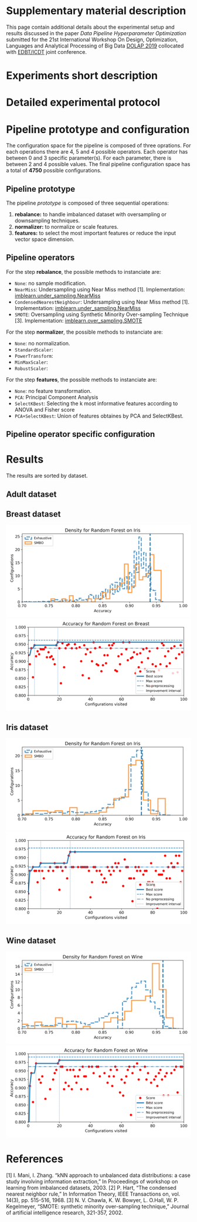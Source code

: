 # Supplementary material description

This page contain additional details about the experimental setup and results discussed in the paper *Data Pipeline Hyperparameter Optimization* submitted for the 21st International Workshop On Design, Optimization, Languages and Analytical Processing of Big Data [DOLAP 2019](http://www.cs.put.poznan.pl/events/DOLAP2019.html) collocated with [EDBT/ICDT](http://edbticdt2019.inesc-id.pt/?main) joint conference.

# Experiments short description

# Detailed experimental protocol

# Pipeline prototype and configuration

The configuration space for the pipeline is composed of three oprations. For each operations there are 4, 5 and 4 possible operators.
Each operator has between 0 and 3 specific parameter(s). For each parameter, there is between 2 and 4 possible values. The final pipeline configuration space has a total of **4750** possible configurations.

## Pipeline prototype

The pipeline *prototype* is composed of three sequential operations:

1. **rebalance:** to handle imbalanced dataset with oversampling or downsampling techniques.
2. **normalizer:** to normalize or scale features.
3. **features:** to select the most important features or reduce the input vector space dimension.

## Pipeline operators

For the step **rebalance**, the possible methods to instanciate are:

- ```None```: no sample modification.
- ```NearMiss```: Undersampling using Near Miss method [1]. Implementation: [imblearn.under_sampling.NearMiss](https://imbalanced-learn.readthedocs.io/en/stable/generated/imblearn.under_sampling.NearMiss.html#imblearn-under-sampling-nearmiss)
- ```CondensedNearestNeighbour```: Undersampling using Near Miss method [1]. Implementation: [imblearn.under_sampling.NearMiss](https://imbalanced-learn.readthedocs.io/en/stable/generated/imblearn.under_sampling.NearMiss.html#imblearn-under-sampling-nearmiss)
- ```SMOTE```: Oversampling using Synthetic Minority Over-sampling Technique [3]. Implementation: [imblearn.over_sampling.SMOTE](https://imbalanced-learn.readthedocs.io/en/stable/generated/imblearn.over_sampling.SMOTE.html#imblearn-over-sampling-smote)

For the step **normalizer**, the possible methods to instanciate are:
- ```None```: no normalization.
- ```StandardScaler```: 
- ```PowerTransform```: 
- ```MinMaxScaler```: 
- ```RobustScaler```: 

For the step **features**, the possible methods to instanciate are:
- ```None```: no feature transformation.
- ```PCA```: Principal Component Analysis
- ```SelectKBest```: Selecting the k most informative features according to ANOVA and Fisher score
- ```PCA+SelectKBest```: Union of features obtaines by PCA and SelectKBest.

## Pipeline operator specific configuration



# Results

The results are sorted by dataset.

## Adult dataset

## Breast dataset 

![Configuration density depending on accuracy - Random Forest](/images/distribution_Breast_RandomForest.png)
![SMBO results - Random Forest](/images/histogram_Breast_RandomForest.png)

## Iris dataset

![Configuration density depending on accuracy- Random Forest](/images/distribution_Iris_RandomForest.png)
![SMBO results - Random Forest](/images/histogram_Iris_RandomForest.png)

## Wine dataset

![Configuration density depending on accuracy - Random Forest](/images/distribution_Wine_RandomForest.png)
![SMBO results - Random Forest](/images/histogram_Wine_RandomForest.png)


# References

[1]	I. Mani, I. Zhang. “kNN approach to unbalanced data distributions: a case study involving information extraction,” In Proceedings of workshop on learning from imbalanced datasets, 2003.
[2]	P. Hart, “The condensed nearest neighbor rule,” In Information Theory, IEEE Transactions on, vol. 14(3), pp. 515-516, 1968.
[3]	N. V. Chawla, K. W. Bowyer, L. O.Hall, W. P. Kegelmeyer, “SMOTE: synthetic minority over-sampling technique,” Journal of artificial intelligence research, 321-357, 2002.